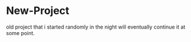 # New-Project

old project that i started randomly in the night will eventually continue it at some point.
